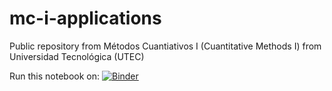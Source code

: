 # mc-i-applications
Public repository from Métodos Cuantiativos I (Cuantitative Methods I) from Universidad Tecnológica (UTEC)

Run this notebook on: [![Binder](https://mybinder.org/badge_logo.svg)](https://mybinder.org/v2/gh/jsblandon/mc-i-applications/main?urlpath=https%3A%2F%2Fgithub.com%2Fjsblandon%2Fmc-i-applications%2Fblob%2Fmain%2Fapp01%2Fmci_app01.ipynb)
